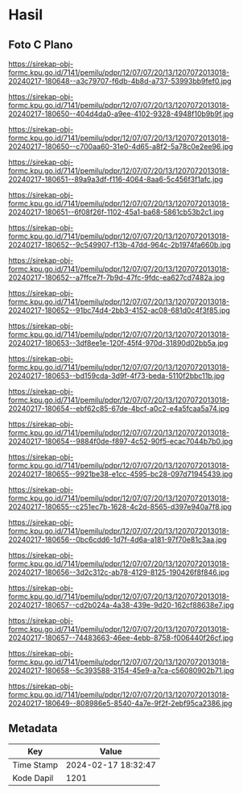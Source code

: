 # Hasil

## Foto C Plano

https://sirekap-obj-formc.kpu.go.id/7141/pemilu/pdpr/12/07/07/20/13/1207072013018-20240217-180648--a3c79707-f6db-4b8d-a737-53993bb9fef0.jpg

https://sirekap-obj-formc.kpu.go.id/7141/pemilu/pdpr/12/07/07/20/13/1207072013018-20240217-180650--404d4da0-a9ee-4102-9328-4948f10b9b9f.jpg

https://sirekap-obj-formc.kpu.go.id/7141/pemilu/pdpr/12/07/07/20/13/1207072013018-20240217-180650--c700aa60-31e0-4d65-a8f2-5a78c0e2ee96.jpg

https://sirekap-obj-formc.kpu.go.id/7141/pemilu/pdpr/12/07/07/20/13/1207072013018-20240217-180651--89a9a3df-f116-4064-8aa6-5c456f3f1afc.jpg

https://sirekap-obj-formc.kpu.go.id/7141/pemilu/pdpr/12/07/07/20/13/1207072013018-20240217-180651--6f08f26f-1102-45a1-ba68-5861cb53b2c1.jpg

https://sirekap-obj-formc.kpu.go.id/7141/pemilu/pdpr/12/07/07/20/13/1207072013018-20240217-180652--9c549907-f13b-47dd-964c-2b1974fa660b.jpg

https://sirekap-obj-formc.kpu.go.id/7141/pemilu/pdpr/12/07/07/20/13/1207072013018-20240217-180652--a7ffce7f-7b9d-47fc-9fdc-ea627cd7482a.jpg

https://sirekap-obj-formc.kpu.go.id/7141/pemilu/pdpr/12/07/07/20/13/1207072013018-20240217-180652--91bc74d4-2bb3-4152-ac08-681d0c4f3f85.jpg

https://sirekap-obj-formc.kpu.go.id/7141/pemilu/pdpr/12/07/07/20/13/1207072013018-20240217-180653--3df8ee1e-120f-45f4-970d-31890d02bb5a.jpg

https://sirekap-obj-formc.kpu.go.id/7141/pemilu/pdpr/12/07/07/20/13/1207072013018-20240217-180653--bd159cda-3d9f-4f73-beda-5110f2bbc11b.jpg

https://sirekap-obj-formc.kpu.go.id/7141/pemilu/pdpr/12/07/07/20/13/1207072013018-20240217-180654--ebf62c85-67de-4bcf-a0c2-e4a5fcaa5a74.jpg

https://sirekap-obj-formc.kpu.go.id/7141/pemilu/pdpr/12/07/07/20/13/1207072013018-20240217-180654--9884f0de-f897-4c52-90f5-ecac7044b7b0.jpg

https://sirekap-obj-formc.kpu.go.id/7141/pemilu/pdpr/12/07/07/20/13/1207072013018-20240217-180655--9921be38-e1cc-4595-bc28-097d71945439.jpg

https://sirekap-obj-formc.kpu.go.id/7141/pemilu/pdpr/12/07/07/20/13/1207072013018-20240217-180655--c251ec7b-1628-4c2d-8565-d397e940a7f8.jpg

https://sirekap-obj-formc.kpu.go.id/7141/pemilu/pdpr/12/07/07/20/13/1207072013018-20240217-180656--0bc6cdd6-1d7f-4d6a-a181-97f70e81c3aa.jpg

https://sirekap-obj-formc.kpu.go.id/7141/pemilu/pdpr/12/07/07/20/13/1207072013018-20240217-180656--3d2c312c-ab78-4129-8125-190426f8f846.jpg

https://sirekap-obj-formc.kpu.go.id/7141/pemilu/pdpr/12/07/07/20/13/1207072013018-20240217-180657--cd2b024a-4a38-439e-9d20-162cf88638e7.jpg

https://sirekap-obj-formc.kpu.go.id/7141/pemilu/pdpr/12/07/07/20/13/1207072013018-20240217-180657--74483663-46ee-4ebb-8758-f006440f26cf.jpg

https://sirekap-obj-formc.kpu.go.id/7141/pemilu/pdpr/12/07/07/20/13/1207072013018-20240217-180658--5c393588-3154-45e9-a7ca-c56080902b71.jpg

https://sirekap-obj-formc.kpu.go.id/7141/pemilu/pdpr/12/07/07/20/13/1207072013018-20240217-180649--808986e5-8540-4a7e-9f2f-2ebf95ca2386.jpg


## Metadata

| Key        | Value               |
| ---------- | ------------------- |
| Time Stamp | 2024-02-17 18:32:47 |
| Kode Dapil | 1201                |



